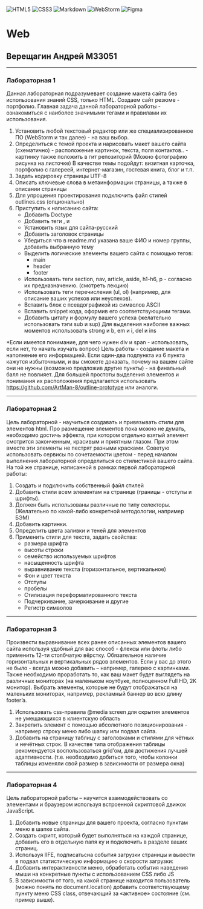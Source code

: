 ![HTML5](https://img.shields.io/badge/html5-%23E34F26.svg?style=for-the-badge&logo=html5&logoColor=white)
![CSS3](https://img.shields.io/badge/css3-%231572B6.svg?style=for-the-badge&logo=css3&logoColor=white)
![Markdown](https://img.shields.io/badge/markdown-%23000000.svg?style=for-the-badge&logo=markdown&logoColor=white)
![WebStorm](https://img.shields.io/badge/webstorm-143?style=for-the-badge&logo=webstorm&logoColor=white&color=black)
![Figma](https://img.shields.io/badge/figma-%23F24E1E.svg?style=for-the-badge&logo=figma&logoColor=white)
# Web
## Верещагин Андрей M33051
---
### Лабораторная 1
Данная лабораторная подразумевает создание макета сайта без использования знаний CSS, только HTML. Создаем сайт резюме - портфолио. Главная задача данной лабораторной работы - ознакомиться с наиболее значимыми тегами и правилами их использования.
1.	Установить любой текстовый редактор или же специализированное ПО (WebStorm и так далее) - на ваш выбор.
2.	Определиться с темой проекта и нарисовать макет вашего сайта (схематично) - расположение картинок, текста, поля контактов.. - картинку также положить в гит репозиторий (Можно фотографию рисунка на листочке) В качестве темы подойдут: визитная карточка, портфолио с галереей, интернет-магазин, гостевая книга, блог и т.п.
3.	Задать кодировку страницы  UTF-8
4.	Описать ключевые слова в метаинформации страницы, а также в описании страницы
5.	Для упрощения проектирования подключить файл стилей outlines.css (опционально)
6.	Приступить к написанию сайта:
	*	Добавить Doctype
	*	Добавить теги <html>,<head> и <body>
	*	Установить язык для сайта-русский
	*	Добавить заголовок страницы    
	*	Убедиться что в readme.md указана ваше ФИО и номер группы, добавить выбранную тему
	*	Выделить логические элементы вашего сайта с помощью  тегов:
		*	main
		*	header
		*	footer
	*	Использовать теги section, nav, article, aside, h1-h6, p - согласно их  предназначению. (смотреть лекцию)
	*	Использовать теги перечисления (ul, ol) (например, для описание ваших успехов или неуспехов).
	*	Вставить блок с псевдографикой из символов ASCII
	*	Вставить snippet кода, оформив его соответствующими тегами.
	*	Добавить цитату и формулу вашего успеха (желательно использовать тэги sub и sup)
Для выделения наиболее важных моментов использовать strong и b, em и i, del и ins

*Если имеется понимание, для чего нужен div и span - использовать, если нет, то начать изучать вопрос)
Цель работы - создание макета и наполнение его информацией. Если один-два подпункта из 6 пункта кажутся избыточными, и вы сможете доказать, почему на вашем сайте они не нужны (возможно предложив другие пункты) - на финальный балл не повлияет.
Для большей простоты выделения элементов и понимания их расположения предлагается использовать https://github.com/ArtMan-8/outline-prototype или аналоги.

---
### Лабораторная 2
Цель лабораторной - научиться создавать и привязывать стили для элементов html. Про размещение элементов пока можно не думать, необходимо достичь эффекта, при котором отдельно взятый элемент смотрится законченным, красивым и приятным глазом. При этом вместе эти элементы не пестрят разными красками. Советую использовать сервисы по сочетаемости цветом - перед началом выполнения лабораторной определиться со стилистикой вашего сайта.
На той же странице, написанной в рамках первой лабораторной работы:
1.  Создать и подключить собственный файл стилей
2.  Добавить стили всем элементам на странице (границы - отступы и шрифты). 
3.  Должен быть использованы различные по типу селекторы. (Желательно по какой-либо конкретной методологии, например БЭМ)
4.  Добавить картинки.
5.  Определить цвета заливки и теней для элементов
6.  Применить стили для текста, задать свойства:
    *	размера шрифта
    *	высоты строки
    *	семейство используемых шрифтов
    *	насыщенность шрифта
    *	выравнивание текста (горизонтальное, вертикальное)
    *	Фон и цвет текста
    *	Отступы
    *	пробелы
    *	Стилизация  переформатированного текста
    *	Подчеркивание, зачеркивание и  другие
    *	Регистр символов

---
### Лабораторная 3
Произвести выравнивание всех ранее описанных элементов вашего сайта используя удобный для вас способ - флексы или флоты либо применить 12-ти столбчатую вёрстку. Обязательное наличие горизонтальных и вертикальных рядов элементов. Если у вас до этого не было - всегда можно добавить – например, галерею с картинками.
Также необходимо проработать то, как ваш макет будет выглядеть на различных мониторах (на маленьком ноутбуке, полноценном Full HD, 2K монитор). Выбрать элементы, которые не будут отображаться на маленьких мониторах, например, рекламный баннер во всю длину footer’a.
1.	Использовать css-правила @media screen для скрытия элементов не умещающихся в клиентскую область
2.	Закрепить элемент с помощью абсолютного позиционирования - например строку меню либо шапку или подвал сайта.
3.	Добавить на страницу таблицу с заголовками и стилями для чётных и нечётных строк. В качестве типа отображения таблицы рекомендуется воспользоваться grid’ом, для достижения лучшей адаптивности. (т.е. необходимо добиться того, чтобы колонки таблицы изменяли свой размер в зависимости от размера окна)

---
### Лабораторная 4
Цель лабораторной работы – научится взаимодействовать со элементами и браузером используя встроенной скриптовой движок JavaScript.

1.	Добавить новые страницы для вашего проекта, согласно пунктам меню в шапке сайта.
2.	Создать скрипт, который будет выполняться на каждой странице, добавить его в отдельную папя ку и подключить в разделе <head> ваших страниц.
3.	Используя IIFE, подписатьсна события загрузки страницы и вывести в подвал статистическую информацию о скорости загрузки:
4.	Добавить интерактивности меню, обработать события наведения мыши на конкретные пункты с использованием CSS либо JS
5.	В зависимости от того, на какой странице находится пользователь (можно понять по document.location) добавить соответствующему пункту меню CSS class, отвечающий за «активное» состояние (см. пример выше).
